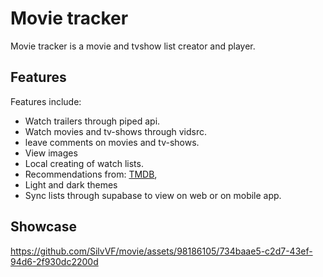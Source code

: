 # Movie tracker
Movie tracker is a movie and tvshow list creator and player.

## Features
Features include:
* Watch trailers through piped api.
* Watch movies and tv-shows through vidsrc.
* leave comments on movies and tv-shows.
* View images
* Local creating of watch lists.
* Recommendations from: [TMDB](https://www.themoviedb.org/),
* Light and dark themes
* Sync lists through supabase to view on web or on mobile app.

## Showcase




https://github.com/SilvVF/movie/assets/98186105/734baae5-c2d7-43ef-94d6-2f930dc2200d

